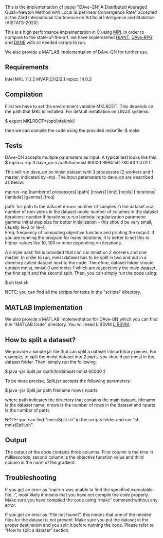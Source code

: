 This is the implementation of paper "DAve-QN: A Distributed Averaged Quasi-Newton Method with Local
Superlinear Convergence Rate" accepted at the 23rd International Conference on
Artificial Intelligence and Statistics (AISTATS-2020). 

This is a high performance implementation in C using [MPI]("https://mpitutorial.com/tutorials/"). In order to compare to the state-of-the-art, we have implemented [GIANT]("https://papers.nips.cc/paper/7501-giant-globally-improved-approximate-newton-method-for-distributed-optimization.pdf"), [DAve-RPG]("http://proceedings.mlr.press/v80/mishchenko18a/mishchenko18a.pdf") and [DANE]("https://arxiv.org/pdf/1312.7853.pdf") with all needed scripts to run.  

We also provide a MATLAB implementation of DAve-QN for further use.

## Requirements

Intel MKL 11.1.2
MVAPICH2/2.1
mpicc 14.0.2


## Compilation

First we have to set the environment variable MKLROOT. This depends on the path that MKL is installed. For default installation on LINUX systems: 

$ export MKLROOT=/opt/intel/mkl/

then we can compile the code using the provided makefile:
$ make


## Tests

DAve-QN accepts multiple parameters as input. A typical test looks like this:
$ mpirun -np 3 dave_qn.o /path/to/mnist 60000 9994156 780 40 1 0.01 1

This will run dave_qn on mnist dataset with 3 processors (2 workers and 1 master, indicated by -np). The input parameters to dave_qn are described as below:

mpirun -np [number of processors] [path] [nrows] [nnz] [ncols] [iterations] [lambda] [gamma] [freq]

path: full path to the dataset
nrows: number of samples in the dataset
nnz: number of non-zeros in the dataset
ncols: number of columns in the dataset
iterations: number if iterations to run
lambda: regularization parameter
gamma: initial step size for better initialization – this should be very small, usually 1e-3 or 1e-4.  
Freq: frequency of computing objective function and printing the output. If you are running the program for many iterations, it is better to set this to higher values like 10, 100 or more depending on iterations.


A simple bash file is provided that can run mnist on 2 workers and one master. In order to run, mnist dataset has to be split in two and put in a directory called dataset next to the code. Therefore,  dataset folder should contain mnist, mnist-0 and mnist-1 which are respectively the main dataset, the first split and the second split. Then, you can simply run the code using:

$ sh test.sh


NOTE: you can find all the scripts for tests in the "scripts" directory.

## MATLAB Implementation
We also provide a MATLAB implementation for DAve-QN which you can find it in "MATLAB Code" directory. You will need LIBSVM [LIBSVM](https://www.csie.ntu.edu.tw/~cjlin/libsvm/ ""). 

## How to split a dataset?

We provide a simple jar file that can split a dataset into arbitrary pieces. For example, to split the mnist dataset into 2 parts, you should put mnist in the dataset folder. Then, simply run the following:

$ java -jar Split.jar /path/to/dataset mnist 60000 2

To be more precise, Split.jar accepts the following parameters:

$ java -jar Split.jar path filename nrows nparts 

where path indicates the directory that contains the main dataset, filename is the dataset name, nrows is the number of rows in the dataset and nparts is the number of parts.

NOTE: you can find "mnistSplit.sh" in the scripts folder and run "sh mnistSplit.sh".

## Output

The output of the code contains three columns. First column is the time in milliseconds, second column is the objective function value and third column is the norm of the gradient. 


## Troubleshooting

If you get an error as  “mpirun was unable to find the specified executable file...”, most likely it means that you have not compile the code properly. Make sure you have compiled the code using “make” command without any error.


If you get an error as “File not found!”, this means that one of the needed files for the dataset is not present. Make sure you put the dataset in the proper destination and you split it before running the code. Please refer to “How to split a dataset” section. 
